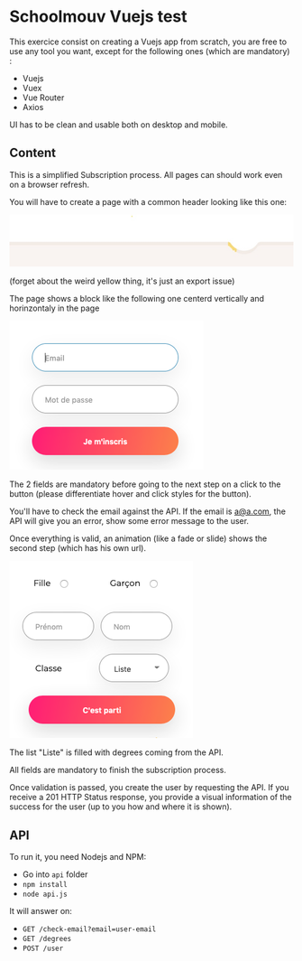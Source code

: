 # Schoolmouv Vuejs test

This exercice consist on creating a Vuejs app from scratch, you are free to use any tool you want, except for the following ones (which are mandatory) :
- Vuejs
- Vuex
- Vue Router
- Axios

UI has to be clean and usable both on desktop and mobile.

## Content

This is a simplified Subscription process. All pages can should work even on a browser refresh.

You will have to create a page with a common header looking like this one:

![](/screens/header.jpg)

(forget about the weird yellow thing, it's just an export issue)

The page shows a block like the following one centerd vertically and horinzontaly in the page

![](/screens/step1.png)

The 2 fields are mandatory before going to the next step on a click to the button (please differentiate hover and click styles for the button).

You'll have to check the email against the API. If the email is a@a.com, the API will give you an error, show some error message to the user.

Once everything is valid, an animation (like a fade or slide) shows the second step (which has his own url).

![](/screens/step2.png)

The list "Liste" is filled with degrees coming from the API.

All fields are mandatory to finish the subscription process.

Once validation is passed, you create the user by requesting the API.
If you receive a 201 HTTP Status response, you provide a visual information of the success for the user (up to you how and where it is shown).

## API
To run it, you need Nodejs and NPM:
- Go into `api` folder
- `npm install`
- `node api.js`

It will answer on:
- `GET /check-email?email=user-email`
- `GET /degrees`
- `POST /user`